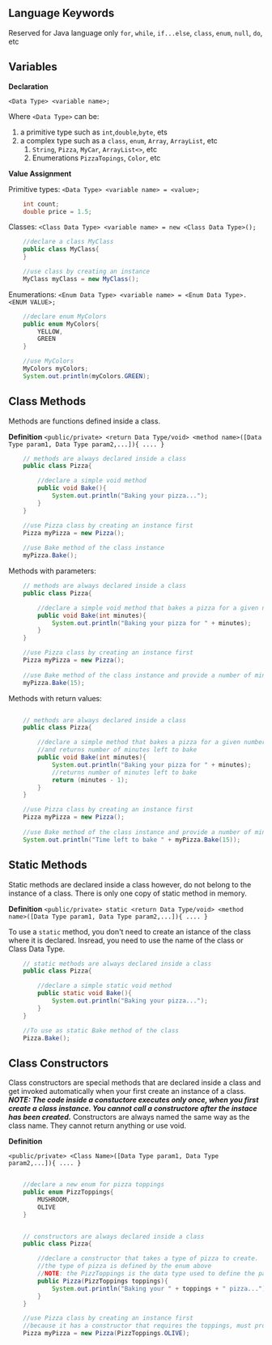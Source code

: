 
## Language Keywords
Reserved for Java language only
`for`, `while`, `if...else`, `class`, `enum`, `null`, `do`, etc

## Variables

**Declaration** 

`<Data Type> <variable name>;`

Where `<Data Type>` can be:
1. a primitive type such as `int`,`double`,`byte`, ets 
2. a complex type such as a `class`, `enum`, `Array`, `ArrayList`, etc
	1. `String`, `Pizza`, `MyCar`, `ArrayList<>`, etc
	2. Enumerations `PizzaTopings`, `Color`, etc

**Value Assignment** 

Primitive types:
`<Data Type> <variable name> = <value>;`
```Java
	int count;
	double price = 1.5;
```

Classes:
`<Class Data Type> <variable name> = new <Class Data Type>();`

```Java
	//declare a class MyClass
	public class MyClass{
	}

	//use class by creating an instance
	MyClass myClass = new MyClass();
```

Enumerations:
`<Enum Data Type> <variable name> = <Enum Data Type>.<ENUM VALUE>;`

```Java
	//declare enum MyColors
	public enum MyColors{
		YELLOW,
		GREEN
	}

	//use MyColors
	MyColors myColors;
	System.out.println(myColors.GREEN);
```

## Class Methods
Methods are functions defined inside a class.

**Definition**
`<public/private> <return Data Type/void> <method name>([Data Type param1, Data Type param2,...]){ .... }`


```Java
	// methods are always declared inside a class
	public class Pizza{

		//declare a simple void method
		public void Bake(){
			System.out.println("Baking your pizza...");
		}
	}

	//use Pizza class by creating an instance first
	Pizza myPizza = new Pizza();
	
	//use Bake method of the class instance
	myPizza.Bake();
```

Methods with parameters:
```Java
	// methods are always declared inside a class
	public class Pizza{

		//declare a simple void method that bakes a pizza for a given number of minutes 
		public void Bake(int minutes){
			System.out.println("Baking your pizza for " + minutes);
		}
	}

	//use Pizza class by creating an instance first
	Pizza myPizza = new Pizza();
	
	//use Bake method of the class instance and provide a number of minutes to bake the pizza
	myPizza.Bake(15);
```


Methods with return values:
```Java

	// methods are always declared inside a class
	public class Pizza{

		//declare a simple method that bakes a pizza for a given number of minutes 
		//and returns number of minutes left to bake 
		public void Bake(int minutes){
			System.out.println("Baking your pizza for " + minutes);
			//returns number of minutes left to bake
			return (minutes - 1);
		}
	}

	//use Pizza class by creating an instance first
	Pizza myPizza = new Pizza();
	
	//use Bake method of the class instance and provide a number of minutes to bake the pizza
	System.out.println("Time left to bake " + myPizza.Bake(15));
```



## Static Methods
Static methods are declared inside a class however, do not belong to the instance of a class. There is only one copy of static method in memory.

**Definition**
`<public/private> static <return Data Type/void> <method name>([Data Type param1, Data Type param2,...]){ .... }`

To use a `static` method, you don't need to create an istance of the class where it is declared. Insread, you need to use the name of the class or Class Data Type.

```Java
	// static methods are always declared inside a class
	public class Pizza{

		//declare a simple static void method
		public static void Bake(){
			System.out.println("Baking your pizza...");
		}
	}

	//To use as static Bake method of the class
	Pizza.Bake();
```



## Class Constructors
Class constructors are special methods that are declared inside a class and get invoked automatically when your first create an instance of a class.
***NOTE: The code inside a constuctore executes only once, when you first create a class instance. You cannot call a constructore after the instace has been created.***
Constructors are always named the same way as the class name. They cannot return anything or use void.

**Definition**

`<public/private> <Class Name>([Data Type param1, Data Type param2,...]){ .... }`

```Java

	//declare a new enum for pizza toppings
	public enum PizzToppings{
		MUSHROOM,
		OLIVE
	}


	// constructors are always declared inside a class
	public class Pizza{

		//declare a constructor that takes a type of pizza to create.
		//the type of pizza is defined by the enum above
		//NOTE: the PizzToppings is the data type used to define the parameter 'toppings' in the constructor
		public Pizza(PizzToppings toppings){
			System.out.println("Baking your " + toppings + " pizza...");
		}
	}

	//use Pizza class by creating an instance first
	//because it has a constructor that requires the toppings, must provide the toppings
	Pizza myPizza = new Pizza(PizzToppings.OLIVE);

```